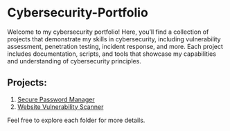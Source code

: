 # Cybersecurity-Portfolio
Welcome to my cybersecurity portfolio! Here, you’ll find a collection of projects that demonstrate my skills in cybersecurity, including vulnerability assessment, penetration testing, incident response, and more. Each project includes documentation, scripts, and tools that showcase my capabilities and understanding of cybersecurity principles.

## Projects:
1. [Secure Password Manager](password-manager)
2. [Website Vulnerability Scanner](website-vulnerability-scanner)

Feel free to explore each folder for more details.
